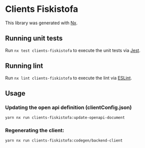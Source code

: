 # Clients Fiskistofa

This library was generated with [Nx](https://nx.dev).

## Running unit tests

Run `nx test clients-fiskistofa` to execute the unit tests via [Jest](https://jestjs.io).

## Running lint

Run `nx lint clients-fiskistofa` to execute the lint via [ESLint](https://eslint.org/).

## Usage

### Updating the open api definition (clientConfig.json)

```sh
yarn nx run clients-fiskistofa:update-openapi-document
```

### Regenerating the client:

```sh
yarn nx run clients-fiskistofa:codegen/backend-client
```
